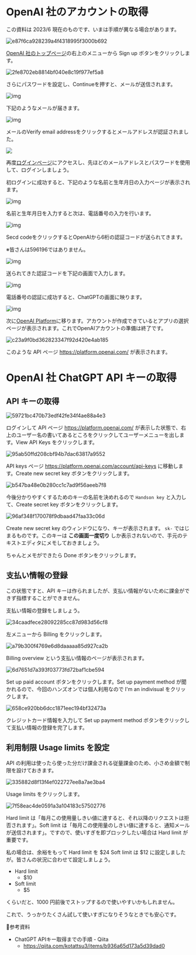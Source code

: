 # OpenAI 社のアカウントの取得

この資料は 2023/6 現在のものです、いまは手順が異なる場合があります。

![e87f6ca928239a4f4318995f3000b692](https://i.gyazo.com/e87f6ca928239a4f4318995f3000b692.jpg)

[OpenAI 社のトップページ](https://openai.com/)の右上のメニューから Sign up ボタンをクリックします。

![2fe8702eb8814bf040e8c19f977ef5a8](https://i.gyazo.com/2fe8702eb8814bf040e8c19f977ef5a8.png)

さらにパスワードを設定し、Continueを押すと、メールが送信されます。

![img](https://gyazo.com/bd9dcdba593bcb272dc2d99072520370.png)

下記のようなメールが届きます。

![img](https://gyazo.com/124872c2fc0a7f64a31eee463a7b729a.png)

メールのVerify email addressをクリックするとメールアドレスが認証されました。

![](https://gyazo.com/253a5ae39b635820b1648615670fb480.png)

再度[ログインページ](https://chat.openai.com/auth/login)にアクセスし、先ほどのメールアドレスとパスワードを使用して、ログインしましょう。

初ログインに成功すると、下記のような名前と生年月日の入力ページが表示されます。

![img](https://gyazo.com/fbf6c39afc5a82deaf375edd76630555.png)

名前と生年月日を入力すると次は、電話番号の入力を行います。

![img](https://gyazo.com/30684ec04633bc9c67b276071e1e2a01.png)

Secd codeをクリックするとOpenAIから6桁の認証コードが送られてきます。

※皆さんは596196ではありません。

![img](https://gyazo.com/52916d53b93b0795553808ed65e41473.png)

送られてきた認証コードを下記の画面で入力します。

![img](https://gyazo.com/3caf47b4dcdc0182d2ed8dfa9cf071f7.png)

電話番号の認証に成功すると、ChatGPTの画面に映ります。

![img](https://gyazo.com/49038171a1c26ad93ae3bcd41c0c06fe.png)

次に[OpenAI Platform](https://platform.openai.com/)に移ります。アカウントが作成できているとアプリの選択ページが表示されます。これでOpenAIアカウントの準備は終了です。

![c23a9f0bd362823347f92d420e4ab185](https://i.gyazo.com/c23a9f0bd362823347f92d420e4ab185.png)

このような API ページ https://platform.openai.com/ が表示されます。

# OpenAI 社 ChatGPT API キーの取得

## API キーの取得

![59721bc470b73edf42fe34f4ae88a4e3](https://i.gyazo.com/59721bc470b73edf42fe34f4ae88a4e3.png)

ログインして API ページ https://platform.openai.com/ が表示した状態で、右上のユーザー名の書いてあるところをクリックしてユーザーメニューを出します。View API Keys をクリックします。

![95ab50ffd208cbf94b7dac63817a9552](https://i.gyazo.com/95ab50ffd208cbf94b7dac63817a9552.png)

API keys ページ https://platform.openai.com/account/api-keys に移動します。Create new secret key ボタンをクリックします。

![b547ba48e0b280cc1c7ad9f56aeeb7f8](https://i.gyazo.com/b547ba48e0b280cc1c7ad9f56aeeb7f8.png)

今後分かりやすくするためのキーの名前を決めれるので `Handson key` と入力して、Create secret key ボタンをクリックします。

![96af348f170078f9dbaad47faa33c06d](https://i.gyazo.com/96af348f170078f9dbaad47faa33c06d.png)

Create new secret key のウィンドウになり、キーが表示されます。 `sk-` ではじまるものです。このキーは **この画面一度切り** しか表示されないので、手元のテキストエディタにメモしておきましょう。

ちゃんとメモができたら Done ボタンをクリックします。

## 支払い情報の登録

この状態ですと、API キーは作られましたが、支払い情報がないために課金ができず指標することができません。

支払い情報の登録をしましょう。

![34caadfece28092285cc87d983d56cf8](https://i.gyazo.com/34caadfece28092285cc87d983d56cf8.png)

左メニューから Billing をクリックします。

![a79b300f4769e6d8daaaaa85d927ca2b](https://i.gyazo.com/a79b300f4769e6d8daaaaa85d927ca2b.png)

Billing overview という支払い情報のページが表示されます。

![6d7651d7a393f03773fd72baf1cbe594](https://i.gyazo.com/6d7651d7a393f03773fd72baf1cbe594.png)

Set up paid account ボタンをクリックします。Set up payment method が聞かれるので、今回のハンズオンでは個人利用なので I'm an indivisual をクリックします。

![658ce920bb6dcc1871eec194bf32473a](https://i.gyazo.com/658ce920bb6dcc1871eec194bf32473a.png)

クレジットカード情報を入力して Set up payment method ボタンをクリックして支払い情報の登録を完了します。

## 利用制限 Usage limits を設定

API の利用は使ったら使った分だけ課金される従量課金のため、小さめ金額で制限を設けておきます。

![335882d8f13f4ef022727ee8a7ae3ba4](https://i.gyazo.com/335882d8f13f4ef022727ee8a7ae3ba4.png)

Usage limits をクリックします。

![7f58eac4de0591a3a104183c57502776](https://i.gyazo.com/7f58eac4de0591a3a104183c57502776.png)

Hard limit は「毎月この使用量しきい値に達すると、それ以降のリクエストは拒否されます」。Soft limit は「毎月この使用量のしきい値に達すると、通知メールが送信されます」。ですので、使いすぎを即ブロックしたい場合は Hard limit が重要です。

私の場合は、余裕をもって Hard limit を $24 Soft limit は $12 に設定しましたが。皆さんの状況に合わせて設定しましょう。

- Hard limit
  - $10
- Soft limit
  - $5

くらいだと、1000 円前後でストップするので使いやすいかもしれません。

これで、うっかりたくさん試して使いすぎになりそうなときでも安心です。

📝参考資料
- ChatGPT APIキー取得までの手順 - Qiita
  - https://qiita.com/kotattsu3/items/b936a65d173a5d39dad0